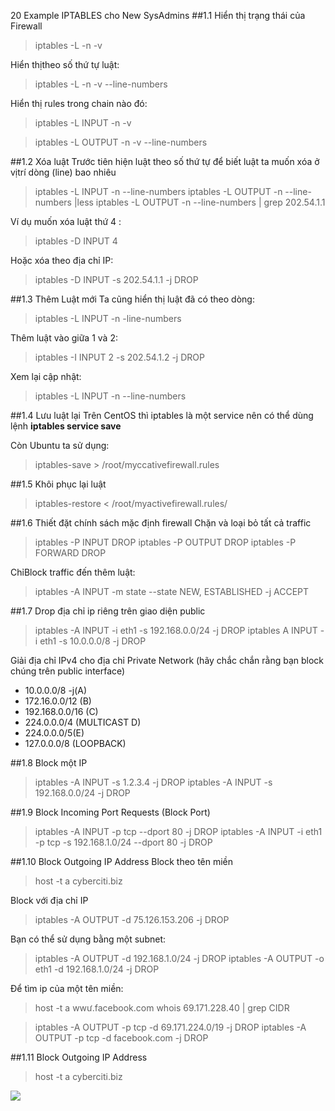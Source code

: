 20 Example IPTABLES cho New SysAdmins
##1.1 Hiển thị trạng thái của Firewall
>iptables -L -n -v

Hiển thịtheo số thứ tự luật:
>iptables -L -n -v --line-numbers

Hiển thị rules trong chain nào đó:
>iptables -L INPUT -n -v

>iptables -L OUTPUT -n -v --line-numbers

##1.2 Xóa luật
Trước tiên hiện luật theo số thứ tự để biết luật ta muốn xóa ở vịtrí dòng (line) bao nhiêu
>iptables -L INPUT -n --line-numbers
>iptables -L OUTPUT -n --line-numbers |less
>iptables -L OUTPUT -n --line-numbers | grep 202.54.1.1

Ví dụ muốn xóa luật thứ 4 :
>iptables -D INPUT 4

Hoặc xóa theo địa chỉ IP:
>iptables -D INPUT -s 202.54.1.1 -j DROP

##1.3 Thêm Luật mới
Ta cũng hiển thị luật đã có theo dòng:
>iptables -L INPUT -n -line-numbers

Thêm luật vào giữa 1 và 2:
>iptables -I INPUT 2 -s 202.54.1.2 -j DROP

Xem lại cập nhật:
>iptables -L INPUT -n --line-numbers

##1.4 Lưu luật lại
Trên CentOS thì iptables là một service nên có thể dùng lệnh **iptables service save**

Còn Ubuntu ta sử dụng:
>iptables-save > /root/myccativefirewall.rules

##1.5 Khôi phục lại luật
>iptables-restore < /root/myactivefirewall.rules/

##1.6 Thiết đặt chính sách mặc định firewall 
Chặn và loại bỏ tất cả traffic
>iptables -P INPUT DROP
>iptables -P OUTPUT DROP
>iptables -P FORWARD DROP

ChỉBlock traffic đến thêm luật:
>iptables -A INPUT -m state --state NEW, ESTABLISHED -j ACCEPT

##1.7 Drop địa chỉ ip riêng trên giao diện public
>iptables -A INPUT -i eth1 -s 192.168.0.0/24 -j DROP
>iptables A INPUT -i eth1 -s 10.0.0.0/8 -j DROP

Giải địa chỉ IPv4 cho địa chỉ Private Network (hãy chắc chắn rằng bạn block chúng trên public interface)
* 10.0.0.0/8 -j(A)
* 172.16.0.0/12 (B)
* 192.168.0.0/16 (C)
* 224.0.0.0/4 (MULTICAST D)
* 224.0.0.0/5(E)
* 127.0.0.0/8 (LOOPBACK)

##1.8 Block một IP
>iptables -A INPUT -s 1.2.3.4 -j DROP
>iptables -A INPUT -s 192.168.0.0/24 -j DROP

##1.9 Block Incoming Port Requests (Block Port)
>iptables -A INPUT -p tcp --dport 80 -j DROP
>iptables -A INPUT -i eth1 -p tcp -s 192.168.1.0/24 --dport 80 -j DROP

##1.10 Block Outgoing IP Address
Block theo tên miền
>host -t a cyberciti.biz

Block với địa chỉ IP
>iptables -A OUTPUT -d 75.126.153.206 -j DROP

Bạn có thể sử dụng bằng một subnet:
>iptables -A OUTPUT -d 192.168.1.0/24 -j DROP
>iptables -A OUTPUT -o eth1 -d 192.168.1.0/24 -j DROP

Để tìm ip của một tên miền:
>host -t a wwư.facebook.com
>whois 69.171.228.40 | grep CIDR

>iptables -A OUTPUT -p tcp -d 69.171.224.0/19 -j DROP
>iptables -A OUTPUT -p tcp -d facebook.com -j DROP

##1.11 Block Outgoing IP Address
>host -t a cyberciti.biz

<img src="https://3.basecamp.com/3260930/projects/566891m">
